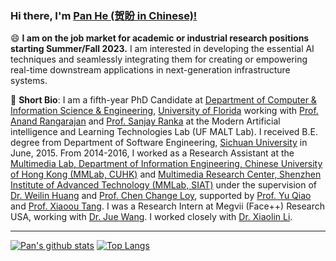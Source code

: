 ### Hi there, I'm [Pan He (贺盼 in Chinese)!](https://panhe.org/) 

😄 **I am on the job market for academic or industrial research positions starting Summer/Fall 2023.** I am interested in developing the essential AI techniques and seamlessly integrating them for creating or empowering real-time downstream applications in next-generation infrastructure systems.

🌱 **Short Bio**: I am a fifth-year PhD Candidate at [Department of Computer & Information Science & Engineering](https://www.cise.ufl.edu/), [University of Florida](https://www.ufl.edu/) working with [Prof. Anand Rangarajan](https://www.cise.ufl.edu/~anand/) and [Prof. Sanjay Ranka](https://sanjayranka.com/) at the Modern Artificial intelligence and Learning Technologies Lab (UF MALT Lab). I received B.E. degree from Department of Software Engineering, [Sichuan University]([http://www.scu.edu.cn/en/](https://www.scu.edu.cn/)) in June, 2015. From 2014-2016, I worked as a Research Assistant at the [Multimedia Lab, Department of Information Engineering, Chinese University of Hong Kong (MMLab, CUHK)](http://mmlab.ie.cuhk.edu.hk/) and [Multimedia Research Center, Shenzhen Institute of Advanced Technology (MMLab, SIAT)](http://mmlab.siat.ac.cn/) under the supervision of [Dr. Weilin Huang](http://www.whuang.org/) and [Prof. Chen Change Loy](https://www.mmlab-ntu.com/person/ccloy/), supported by [Prof. Yu Qiao](http://mmlab.siat.ac.cn/yuqiao/) and [Prof. Xiaoou Tang](http://www.ie.cuhk.edu.hk/people/xotang.shtml). I was a Research Intern at Megvii (Face++) Research USA, working with [Dr. Jue Wang](https://juewang725.github.io/). I worked closely with [Dr. Xiaolin Li](http://www.cognizationlab.ai/andyli).


----

[![Pan's github stats](https://github-readme-stats.vercel.app/api?username=bestsonny&theme=material-palenight&count_private=true&include_all_commits=true&hide=contribs)](https://github.com/anuraghazra/github-readme-stats)
[![Top Langs](https://github-readme-stats.vercel.app/api/top-langs/?username=bestsonny&theme=material-palenight&layout=compact)](https://github.com/anuraghazra/github-readme-stats)


